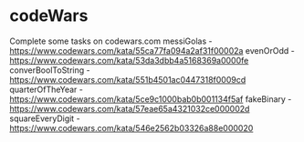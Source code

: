 # codeWars
Complete some tasks on codewars.com
messiGolas - https://www.codewars.com/kata/55ca77fa094a2af31f00002a
evenOrOdd - https://www.codewars.com/kata/53da3dbb4a5168369a0000fe
converBoolToString - https://www.codewars.com/kata/551b4501ac0447318f0009cd
quarterOfTheYear - https://www.codewars.com/kata/5ce9c1000bab0b001134f5af
fakeBinary - https://www.codewars.com/kata/57eae65a4321032ce000002d
squareEveryDigit - https://www.codewars.com/kata/546e2562b03326a88e000020
